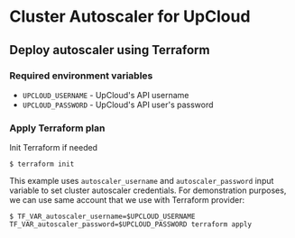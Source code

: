 # Cluster Autoscaler for UpCloud

## Deploy autoscaler using Terraform

### Required environment variables
- `UPCLOUD_USERNAME` - UpCloud's API username
- `UPCLOUD_PASSWORD` - UpCloud's API user's password

### Apply Terraform plan
Init Terraform if needed
```shell
$ terraform init
```

This example uses `autoscaler_username` and `autoscaler_password` input variable to set cluster autoscaler credentials. 
For demonstration purposes, we can use same account that we use with Terraform provider:
```shell
$ TF_VAR_autoscaler_username=$UPCLOUD_USERNAME TF_VAR_autoscaler_password=$UPCLOUD_PASSWORD terraform apply
```
